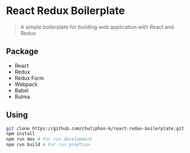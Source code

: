# React Redux Boilerplate

> A simple boilerplate for building web application with React and Redux

## Package
- React
- Redux
- Redux Form
- Webpack
- Babel
- Bulma

## Using
```bash
git clone https://github.com/chutiphon-k/react-redux-boilerplate.git
npm install
npm run dev # For run development
npm run build # For run prodtion
```